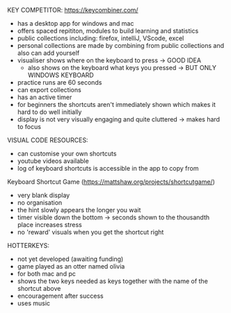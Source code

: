 KEY COMPETITOR:
https://keycombiner.com/
- has a desktop app for windows and mac
- offers spaced repititon, modules to build learning and statistics
- public collections including: firefox, intelliJ, VScode, excel
- personal collections are made by combining from public collections and also can add yourself
- visualiser shows where on the keyboard to press -> GOOD IDEA
  - also shows on the keyboard what keys you pressed -> BUT ONLY WINDOWS KEYBOARD
- practice runs are 60 seconds
- can export collections
- has an active timer
- for beginners the shortcuts aren't immediately shown which makes it hard to do well initially
- display is not very visually engaging and quite cluttered -> makes hard to focus

VISUAL CODE RESOURCES:
- can customise your own shortcuts
- youtube videos available
- log of keyboard shortcuts is accessible in the app to copy from

Keyboard Shortcut Game
(https://mattshaw.org/projects/shortcutgame/)
- very blank display
- no organisation
- the hint slowly appears the longer you wait
- timer visible down the bottom -> seconds shown to the thousandth place increases stress
- no 'reward' visuals when you get the shortcut right

HOTTERKEYS:
- not yet developed (awaiting funding)
- game played as an otter named olivia
- for both mac and pc
- shows the two keys needed as keys together with the name of the shortcut above
- encouragement after success
- uses music
